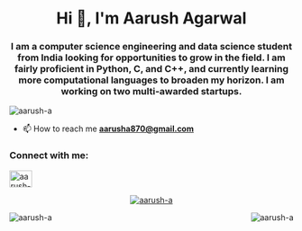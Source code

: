 <h1 align="center">Hi 👋, I'm Aarush Agarwal</h1>
<h3 align="center">I am a computer science engineering and data science student from India looking for opportunities to grow in the field. I am fairly proficient in Python, C, and C++, and currently learning more computational languages to broaden my horizon. I am working on two multi-awarded startups.</h3>

<p align="left"> <img src="https://komarev.com/ghpvc/?username=aarush-a&label=Profile%20views&color=0e75b6&style=flat" alt="aarush-a" /> </p>

- 📫 How to reach me **aarusha870@gmail.com**

<h3 align="left">Connect with me:</h3>
<p align="left">
<a href="https://linkedin.com/in/aarushagarwal" target="blank"><img align="center" src="https://raw.githubusercontent.com/rahuldkjain/github-profile-readme-generator/master/src/images/icons/Social/linked-in-alt.svg" alt="aarush-agarwal-243674196/" height="30" width="40" /></a>

  
<p align="center"> <a href="https://github.com/ryo-ma/github-profile-trophy"><img src="https://github-profile-trophy.vercel.app/?username=aarush-a" alt="aarush-a" /></a> </p>
<p><img align="left" src="https://github-readme-stats.vercel.app/api/top-langs?username=aarush-a&show_icons=true&locale=en&layout=compact" alt="aarush-a" /></p>
<p>&nbsp;<img align="right" src="https://github-readme-stats.vercel.app/api?username=aarush-a&show_icons=true&&theme=radicallocale=en" alt="aarush-a" /></p>

